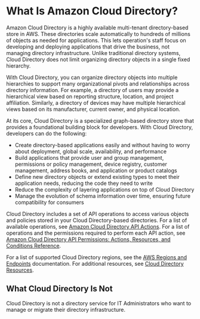 # What Is Amazon Cloud Directory?<a name="what_is_cloud_directory"></a>

Amazon Cloud Directory is a highly available multi\-tenant directory\-based store in AWS\. These directories scale automatically to hundreds of millions of objects as needed for applications\. This lets operation's staff focus on developing and deploying applications that drive the business, not managing directory infrastructure\. Unlike traditional directory systems, Cloud Directory does not limit organizing directory objects in a single fixed hierarchy\. 

With Cloud Directory, you can organize directory objects into multiple hierarchies to support many organizational pivots and relationships across directory information\. For example, a directory of users may provide a hierarchical view based on reporting structure, location, and project affiliation\. Similarly, a directory of devices may have multiple hierarchical views based on its manufacturer, current owner, and physical location\.

At its core, Cloud Directory is a specialized graph\-based directory store that provides a foundational building block for developers\. With Cloud Directory, developers can do the following:
+ Create directory\-based applications easily and without having to worry about deployment, global scale, availability, and performance
+ Build applications that provide user and group management, permissions or policy management, device registry, customer management, address books, and application or product catalogs
+ Define new directory objects or extend existing types to meet their application needs, reducing the code they need to write
+ Reduce the complexity of layering applications on top of Cloud Directory
+ Manage the evolution of schema information over time, ensuring future compatibility for consumers 

Cloud Directory includes a set of API operations to access various objects and policies stored in your Cloud Directory\-based directories\. For a list of available operations, see [Amazon Cloud Directory API Actions](http://docs.aws.amazon.com/clouddirectory/latest/APIReference/API_Operations.html)\. For a list of operations and the permissions required to perform each API action, see [Amazon Cloud Directory API Permissions: Actions, Resources, and Conditions Reference](iam_auth_access_usingwith_iam_resourcepermissions.md)\.

For a list of supported Cloud Directory regions, see the [AWS Regions and Endpoints](https://docs.aws.amazon.com/general/latest/gr/rande.html#clouddirectory_region) documentation\. For additional resources, see [Cloud Directory Resources](resources.md)\. 

## What Cloud Directory Is Not<a name="what_is_cloud_directory_not"></a>

Cloud Directory is not a directory service for IT Administrators who want to manage or migrate their directory infrastructure\.